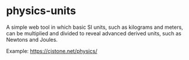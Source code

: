 # physics-units
A simple web tool in which basic SI units, such as kilograms and meters, can be multiplied and divided to reveal advanced derived units, such as Newtons and Joules.

Example:
https://cjstone.net/physics/
